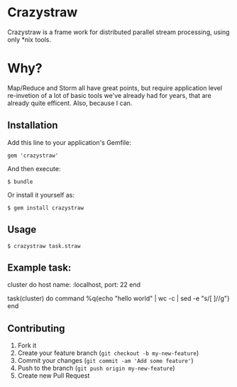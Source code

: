 # Crazystraw

Crazystraw is a frame work for distributed parallel stream processing, using only *nix tools.

# Why?

Map/Reduce and Storm all have great points, but require application level re-invetion of a lot of basic tools we've already had for years, that are already quite efficent. Also, because I can.

## Installation

Add this line to your application's Gemfile:

    gem 'crazystraw'

And then execute:

    $ bundle

Or install it yourself as:

    $ gem install crazystraw

## Usage

    $ crazystraw task.straw


## Example task:

cluster do
  host name: :localhost, port: 22
end

task(cluster) do
  command %q{echo "hello world" | wc -c | sed -e "s/[ ]//g"}
end

## Contributing

1. Fork it
2. Create your feature branch (`git checkout -b my-new-feature`)
3. Commit your changes (`git commit -am 'Add some feature'`)
4. Push to the branch (`git push origin my-new-feature`)
5. Create new Pull Request
